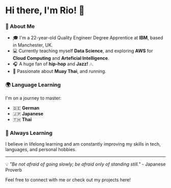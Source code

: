 # Hi there, I'm Rio! 👋

### 🌟 About Me
- 🎓 I'm a 22-year-old Quality Engineer Degree Apprentice at **IBM**, based in Manchester, UK.  
- 💻 Currently teaching myself **Data Science**, and exploring **AWS** for **Cloud Computing** and **Arteficial Intelligence**.  
- 🎧 A huge fan of **hip-hop** and **Jazz!** 🎶.  
- 🥋 Passionate about **Muay Thai**, and running.  

### 🌍 Language Learning  
I'm on a journey to master:  
- 🇩🇪 **German**  
- 🇯🇵 **Japanese**  
- 🇹🇭 **Thai**  

### 🌱 Always Learning
I believe in lifelong learning and am constantly improving my skills in tech, languages, and personal hobbies.  

---

💡 *"Be not afraid of going slowly; be afraid only of standing still."* - Japanese Proverb  

Feel free to connect with me or check out my projects here!  
